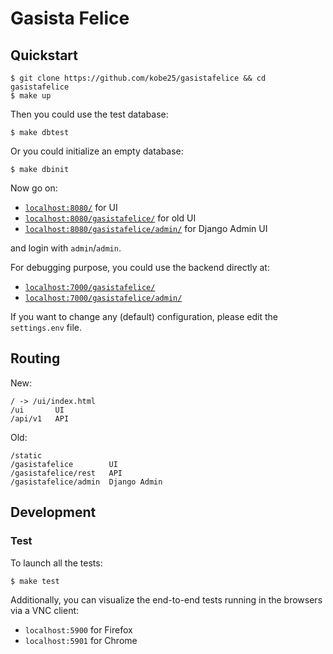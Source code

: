 # Gasista Felice

## Quickstart

    $ git clone https://github.com/kobe25/gasistafelice && cd gasistafelice
    $ make up

Then you could use the test database:

    $ make dbtest

Or you could initialize an empty database:

    $ make dbinit

Now go on:

* [`localhost:8080/`](http://localhost:8080/) for UI
* [`localhost:8080/gasistafelice/`](http://localhost:8080/gasistafelice/) for old UI
* [`localhost:8080/gasistafelice/admin/`](http://localhost:8080/gasistafelice/admin/) for Django Admin UI

and login with `admin`/`admin`.

For debugging purpose, you could use the backend directly at:

* [`localhost:7000/gasistafelice/`](http://localhost:7000/gasistafelice/)
* [`localhost:7000/gasistafelice/admin/`](http://localhost:7000/gasistafelice/admin/)

If you want to change any (default) configuration, please edit the `settings.env` file.

## Routing

New:

    / -> /ui/index.html
    /ui       UI
    /api/v1   API

Old:

    /static
    /gasistafelice        UI
    /gasistafelice/rest   API
    /gasistafelice/admin  Django Admin

## Development

### Test

To launch all the tests:

    $ make test

Additionally, you can visualize the end-to-end tests running in the browsers via a VNC client:

- `localhost:5900` for Firefox
- `localhost:5901` for Chrome
